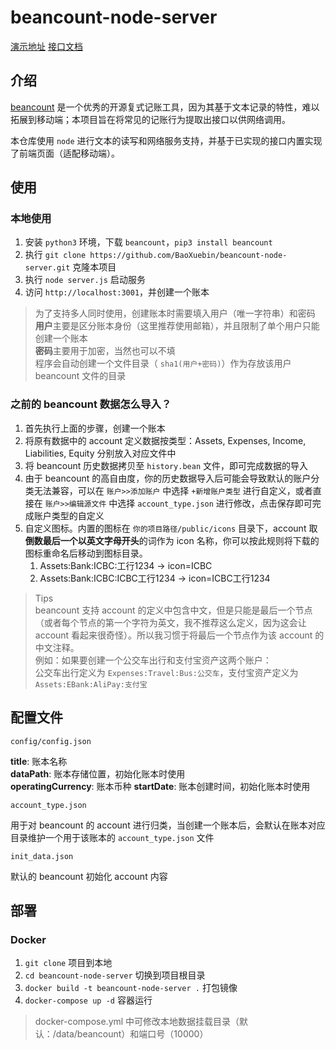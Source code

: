 # beancount-node-server

[演示地址](http://81.69.252.147:10000/)
[接口文档](https://github.com/BaoXuebin/beancount-node-server/blob/main/API.md)

## 介绍

[beancount](https://github.com/beancount/) 是一个优秀的开源复式记账工具，因为其基于文本记录的特性，难以拓展到移动端；本项目旨在将常见的记账行为提取出接口以供网络调用。

本仓库使用 `node` 进行文本的读写和网络服务支持，并基于已实现的接口内置实现了前端页面（适配移动端）。

## 使用

### 本地使用

1. 安装 `python3` 环境，下载 `beancount`，`pip3 install beancount`
2. 执行 `git clone https://github.com/BaoXuebin/beancount-node-server.git` 克隆本项目
3. 执行 `node server.js` 启动服务
4. 访问 `http://localhost:3001`，并创建一个账本

> 为了支持多人同时使用，创建账本时需要填入用户（唯一字符串）和密码  
> **用户**主要是区分账本身份（这里推荐使用邮箱），并且限制了单个用户只能创建一个账本   
> **密码**主要用于加密，当然也可以不填  
> 程序会自动创建一个文件目录（ `sha1(用户+密码)`）作为存放该用户 beancount 文件的目录

### 之前的 beancount 数据怎么导入？

1. 首先执行上面的步骤，创建一个账本
2. 将原有数据中的 account 定义数据按类型：Assets, Expenses, Income, Liabilities, Equity 分别放入对应文件中
3. 将 beancount 历史数据拷贝至 `history.bean` 文件，即可完成数据的导入
4. 由于 beancount 的高自由度，你的历史数据导入后可能会导致默认的账户分类无法兼容，可以在 `账户>>添加账户` 中选择 `+新增账户类型` 进行自定义，或者直接在 `账户>>编辑源文件` 中选择 `account_type.json` 进行修改，点击保存即可完成账户类型的自定义
5. 自定义图标。内置的图标在 `你的项目路径/public/icons` 目录下，account 取**倒数最后一个以英文字母开头**的词作为 icon 名称，你可以按此规则将下载的图标重命名后移动到图标目录。
    1. Assets:Bank:ICBC:工行1234 -> icon=ICBC
    2. Assets:Bank:ICBC:ICBC工行1234 -> icon=ICBC工行1234

> Tips  
> beancount 支持 account 的定义中包含中文，但是只能是最后一个节点（或者每个节点的第一个字符为英文，我不推荐这么定义，因为这会让 account 看起来很奇怪）。所以我习惯于将最后一个节点作为该 account 的中文注释。  
> 例如：如果要创建一个公交车出行和支付宝资产这两个账户：  
> 公交车出行定义为 `Expenses:Travel:Bus:公交车`，支付宝资产定义为 `Assets:EBank:AliPay:支付宝`


## 配置文件

`config/config.json`  

**title**: 账本名称  
**dataPath**: 账本存储位置，初始化账本时使用  
**operatingCurrency**: 账本币种
**startDate**: 账本创建时间，初始化账本时使用

`account_type.json`

用于对 beancount 的 account 进行归类，当创建一个账本后，会默认在账本对应目录维护一个用于该账本的 `account_type.json` 文件

`init_data.json`

默认的 beancount 初始化 account 内容

## 部署
### Docker

1. `git clone` 项目到本地
2. `cd beancount-node-server` 切换到项目根目录
3. `docker build -t beancount-node-server .` 打包镜像
4. `docker-compose up -d` 容器运行

> docker-compose.yml 中可修改本地数据挂载目录（默认：/data/beancount）和端口号（10000）
